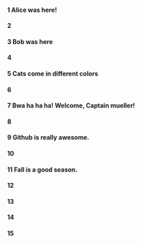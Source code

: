 #### 1 Alice was here!
#### 2
#### 3 Bob was here
#### 4
#### 5 Cats come in different colors
#### 6
#### 7 Bwa ha ha ha! Welcome, Captain mueller!
#### 8
#### 9 Github is really awesome. 
#### 10
#### 11 Fall is a good season.
#### 12
#### 13
#### 14
#### 15
